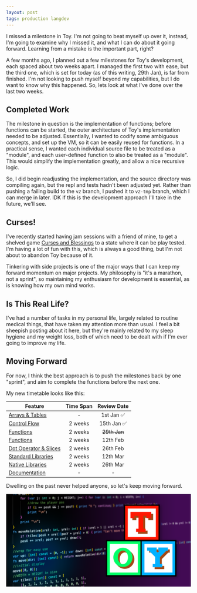 ```yaml
---
layout: post
tags: production langdev
---
```


I missed a milestone in Toy. I'm not going to beat myself up over it, instead, I'm going to examine why I missed it, and what I can do about it going forward. Learning from a mistake is the important part, right?

<!--more-->

A few months ago, I planned out a few milestones for Toy's development, each spaced about two weeks apart. I managed the first two with ease, but the third one, which is set for today (as of this writing, 29th Jan), is far from finished. I'm not looking to push myself beyond my capabilities, but I do want to know why this happened. So, lets look at what I've done over the last two weeks.

## Completed Work

The milestone in question is the implementation of functions; before functions can be started, the outer architecture of Toy's implementation needed to be adjusted. Essentially, I wanted to codify some ambiguous concepts, and set up the VM, so it can be easily reused for functions. In a practical sense, I wanted each individual source file to be treated as a "module", and each user-defined function to also be treated as a "module". This would simplify the implementation greatly, and allow a nice recursive logic.

So, I did begin readjusting the implementation, and the source directory was compiling again, but the repl and tests hadn't been adjusted yet. Rather than pushing a failing build to the `v2` branch, I pushed it to `v2-tmp` branch, which I can merge in later. IDK if this is the development approach I'll take in the future, we'll see.

## Curses!

I've recently started having jam sessions with a friend of mine, to get a shelved game [Curses and Blessings](https://gitea.krgamestudios.com/Ratstail91/curses-and-blessings) to a state where it can be play tested. I'm having a lot of fun with this, which is always a good thing, but I'm not about to abandon Toy because of it.

Tinkering with side projects is one of the major ways that I can keep my forward momentum on major projects. My philosophy is "it's a marathon, not a sprint", so maintaining my enthusiasm for development is essential, as is knowing how my own mind works.

## Is This Real Life?

I've had a number of tasks in my personal life, largely related to routine medical things, that have taken my attention more than usual. I feel a bit sheepish posting about it here, but they're mainly related to my sleep hygiene and my weight loss, both of which need to be dealt with if I'm ever going to improve my life.

## Moving Forward

For now, I think the best approach is to push the milestones back by one "sprint", and aim to complete the functions before the next one.

My new timetable looks like this:

| Feature | Time Span | Review Date |
| --- | :---: | :---: |
| [Arrays & Tables](https://github.com/Ratstail91/Toy/issues/155) | -  | 1st Jan ✅ |
| [Control Flow](https://github.com/Ratstail91/Toy/issues/152) | 2 weeks | 15th Jan ✅ |
| [Functions](https://github.com/Ratstail91/Toy/issues/163) | 2 weeks | ~~29th Jan~~ |
| [Functions](https://github.com/Ratstail91/Toy/issues/163) | 2 weeks | 12th Feb |
| [Dot Operator & Slices](https://github.com/Ratstail91/Toy/issues/156) | 2 weeks | 26th Feb |
| [Standard Libraries](https://github.com/Ratstail91/Toy/issues/164) | 2 weeks | 12th Mar |
| [Native Libraries](https://github.com/Ratstail91/Toy/issues/165) | 2 weeks | 26th Mar |
| [Documentation](https://github.com/Ratstail91/Toy/issues/169) | - | - |

Dwelling on the past never helped anyone, so let's keep moving forward.

[![toylang preview](/assets/toylang-preview.png)](https://github.com/Ratstail91/Toy)
